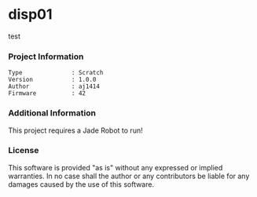 disp01
================

test

### Project Information
```
Type              : Scratch
Version           : 1.0.0
Author            : aj1414
Firmware          : 42
```

### Additional Information
This project requires a Jade Robot to run!

### License
This software is provided "as is" without any expressed or implied warranties.  In no case shall the author or any contributors be liable for any damages caused by the use of this software.

